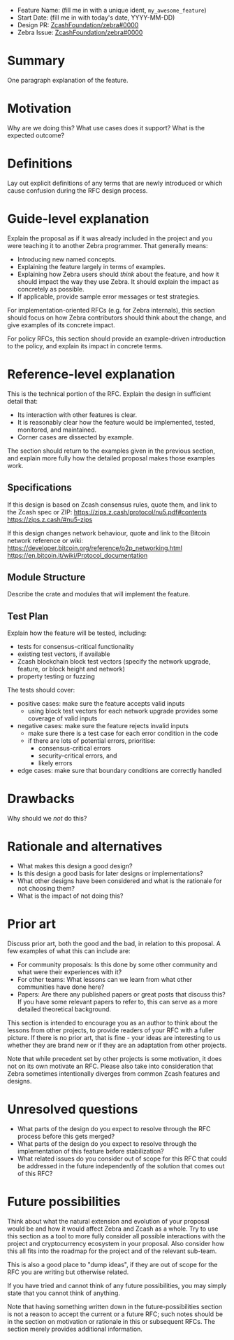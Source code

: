 - Feature Name: (fill me in with a unique ident, `my_awesome_feature`)
- Start Date: (fill me in with today's date, YYYY-MM-DD)
- Design PR: [ZcashFoundation/zebra#0000](https://github.com/ZcashFoundation/zebra/pull/0000)
- Zebra Issue: [ZcashFoundation/zebra#0000](https://github.com/ZcashFoundation/zebra/issues/0000)

# Summary
[summary]: #summary

One paragraph explanation of the feature.

# Motivation
[motivation]: #motivation

Why are we doing this? What use cases does it support? What is the expected outcome?

# Definitions
[definitions]: #definitions

Lay out explicit definitions of any terms that are newly introduced or which cause confusion during the RFC design process.

# Guide-level explanation
[guide-level-explanation]: #guide-level-explanation

Explain the proposal as if it was already included in the project and you were teaching it to another Zebra programmer. That generally means:

- Introducing new named concepts.
- Explaining the feature largely in terms of examples.
- Explaining how Zebra users should *think* about the feature, and how it should impact the way they use Zebra. It should explain the impact as concretely as possible.
- If applicable, provide sample error messages or test strategies.

For implementation-oriented RFCs (e.g. for Zebra internals), this section should focus on how Zebra contributors should think about the change, and give examples of its concrete impact.

For policy RFCs, this section should provide an example-driven introduction to the policy, and explain its impact in concrete terms.

# Reference-level explanation
[reference-level-explanation]: #reference-level-explanation

This is the technical portion of the RFC. Explain the design in sufficient detail that:

- Its interaction with other features is clear.
- It is reasonably clear how the feature would be implemented, tested, monitored, and maintained.
- Corner cases are dissected by example.

The section should return to the examples given in the previous section, and explain more fully how the detailed proposal makes those examples work.

## Specifications
[specifications]: #specifications

If this design is based on Zcash consensus rules, quote them, and link to the Zcash spec or ZIP:
https://zips.z.cash/protocol/nu5.pdf#contents
https://zips.z.cash/#nu5-zips

If this design changes network behaviour, quote and link to the Bitcoin network reference or wiki:
https://developer.bitcoin.org/reference/p2p_networking.html
https://en.bitcoin.it/wiki/Protocol_documentation

## Module Structure
[module-structure]: #module-structure

Describe the crate and modules that will implement the feature.

## Test Plan
[test-plan]: #test-plan

Explain how the feature will be tested, including:
* tests for consensus-critical functionality
* existing test vectors, if available
* Zcash blockchain block test vectors (specify the network upgrade, feature, or block height and network)
* property testing or fuzzing

The tests should cover:
* positive cases: make sure the feature accepts valid inputs
  * using block test vectors for each network upgrade provides some coverage of valid inputs
* negative cases: make sure the feature rejects invalid inputs
  * make sure there is a test case for each error condition in the code
  * if there are lots of potential errors, prioritise:
    * consensus-critical errors
    * security-critical errors, and
    * likely errors
* edge cases: make sure that boundary conditions are correctly handled

# Drawbacks
[drawbacks]: #drawbacks

Why should we *not* do this?

# Rationale and alternatives
[rationale-and-alternatives]: #rationale-and-alternatives

- What makes this design a good design?
- Is this design a good basis for later designs or implementations?
- What other designs have been considered and what is the rationale for not choosing them?
- What is the impact of not doing this?

# Prior art
[prior-art]: #prior-art

Discuss prior art, both the good and the bad, in relation to this proposal.
A few examples of what this can include are:

- For community proposals: Is this done by some other community and what were their experiences with it?
- For other teams: What lessons can we learn from what other communities have done here?
- Papers: Are there any published papers or great posts that discuss this? If you have some relevant papers to refer to, this can serve as a more detailed theoretical background.

This section is intended to encourage you as an author to think about the lessons from other projects, to provide readers of your RFC with a fuller picture.
If there is no prior art, that is fine - your ideas are interesting to us whether they are brand new or if they are an adaptation from other projects.

Note that while precedent set by other projects is some motivation, it does not on its own motivate an RFC.
Please also take into consideration that Zebra sometimes intentionally diverges from common Zcash features and designs.

# Unresolved questions
[unresolved-questions]: #unresolved-questions

- What parts of the design do you expect to resolve through the RFC process before this gets merged?
- What parts of the design do you expect to resolve through the implementation of this feature before stabilization?
- What related issues do you consider out of scope for this RFC that could be addressed in the future independently of the solution that comes out of this RFC?

# Future possibilities
[future-possibilities]: #future-possibilities

Think about what the natural extension and evolution of your proposal would
be and how it would affect Zebra and Zcash as a whole. Try to use this
section as a tool to more fully consider all possible
interactions with the project and cryptocurrency ecosystem in your proposal.
Also consider how this all fits into the roadmap for the project
and of the relevant sub-team.

This is also a good place to "dump ideas", if they are out of scope for the
RFC you are writing but otherwise related.

If you have tried and cannot think of any future possibilities,
you may simply state that you cannot think of anything.

Note that having something written down in the future-possibilities section
is not a reason to accept the current or a future RFC; such notes should be
in the section on motivation or rationale in this or subsequent RFCs.
The section merely provides additional information.
